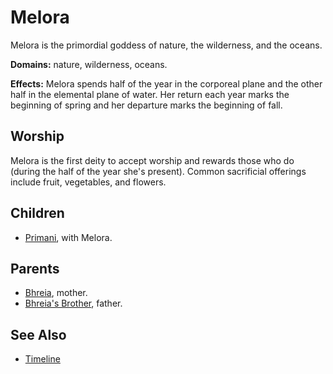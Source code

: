# Melora

Melora is the primordial goddess of nature, the wilderness, and the oceans.

**Domains:** nature, wilderness, oceans.

**Effects:** Melora spends half of the year in the corporeal plane and the other half in the elemental plane of water. Her return each year marks the beginning of spring and her departure marks the beginning of fall.

## Worship

Melora is the first deity to accept worship and rewards those who do (during the half of the year she's present). Common sacrificial offerings include fruit, vegetables, and flowers.

## Children

- [Primani](primani.md), with Melora.

## Parents

- [Bhreia](bhreia.md), mother.
- [Bhreia's Brother](bhreias-brother.md), father.

## See Also

- [Timeline](../lore/timeline.md)
